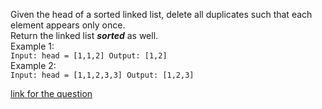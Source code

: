 Given the head of a sorted linked list, delete all duplicates such that each element appears only once.  
Return the linked list ***sorted*** as well.  
Example 1:    
`Input: head = [1,1,2]
Output: [1,2]`  
Example 2:  
`Input: head = [1,1,2,3,3]
Output: [1,2,3]`  
  
    
[link for the question](https://leetcode.com/problems/remove-duplicates-from-sorted-list/)
